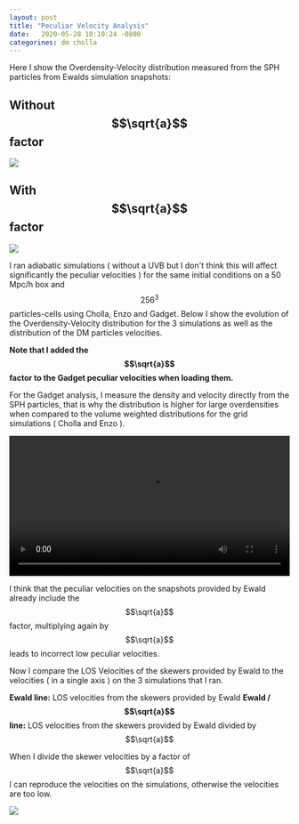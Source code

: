 ```yaml
---
layout: post
title: "Peculiar Velocity Analysis"
date:   2020-05-28 10:10:24 -0800
categorines: dm cholla
---
```



Here I show the Overdensity-Velocity distribution measured from the SPH particles from Ewalds simulation snapshots:

## Without $$\sqrt{a}$$ factor
<img src="{{ site.url }}assets/images/dens_vel_distribution_ewald.png">



## With $$\sqrt{a}$$ factor
<img src="{{ site.url }}assets/images/dens_vel_distribution_ewald_sqrta.png">


I ran adiabatic simulations ( without a UVB but I don't think this will affect significantly the peculiar velocities ) for the same initial conditions on a 50 Mpc/h box and $$256^3$$ particles-cells using Cholla, Enzo and Gadget. Below I show the evolution of the Overdensity-Velocity distribution for the 3 simulations as well as the distribution of the DM particles velocities.

**Note that I added the $$\sqrt{a}$$ factor to the  Gadget peculiar velocities when loading them.**

For the Gadget analysis, I measure the density and velocity directly from the SPH particles, that is why the distribution is higher for large overdensities when compared to the volume weighted distributions for the grid simulations ( Cholla and Enzo ).  

<video src="{{ site.url }}assets/videos/dens_vel_distribution_comparison.mp4" width="100%"  height="auto" controls preload> </video>


I think that the peculiar velocities on the snapshots provided by Ewald already include the $$\sqrt{a}$$ factor, multiplying again by $$\sqrt{a}$$ leads to incorrect low peculiar velocities. 




Now I compare the LOS Velocities of the skewers provided by Ewald to the velocities ( in a single axis ) on the 3 simulations that I ran. 


**Ewald line:** LOS velocities from the skewers provided by Ewald
**Ewald / $$\sqrt{a}$$ line:** LOS velocities from the skewers provided by Ewald divided by $$\sqrt{a}$$


When I divide the skewer  velocities by a factor of $$\sqrt{a}$$ I can reproduce the velocities on the simulations, otherwise the velocities are too low.

<img src="{{ site.url }}assets/images/vel_distribution_skewers.png">
